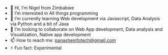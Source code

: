 - 👋 Hi, I’m Nigel from Zimbabwe
- 👀 I’m interested in All things programming
- 🌱 I’m currently learning Web development via Javascript, Data Analysis via Python and a bit of Java
- 💞️ I’m looking to collaborate on Web App development, Data analysis and Visualization, Native app development
- 📫 How to reach me: panasheinfotech@gmail.com
- ⚡ Fun fact: Experimental

<!---
panasheinfotech/panasheinfotech is a ✨ special ✨ repository because its `README.md` (this file) appears on your GitHub profile.
You can click the Preview link to take a look at your changes.
--->
